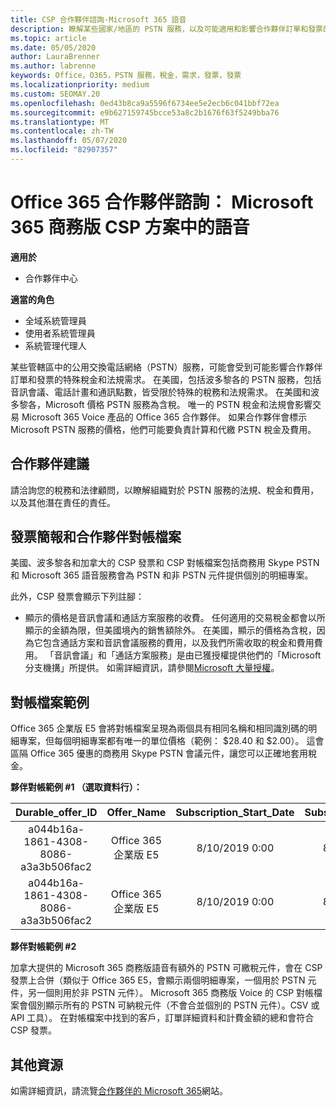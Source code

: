 ```yaml
---
title: CSP 合作夥伴諮詢-Microsoft 365 語音
description: 瞭解某些國家/地區的 PSTN 服務，以及可能適用和影響合作夥伴訂單和發票的特殊稅金或法規需求。
ms.topic: article
ms.date: 05/05/2020
author: LauraBrenner
ms.author: labrenne
keywords: Office，O365，PSTN 服務，稅金，需求，發票，發票
ms.localizationpriority: medium
ms.custom: SEOMAY.20
ms.openlocfilehash: 0ed43b8ca9a5596f6734ee5e2ecb6c041bbf72ea
ms.sourcegitcommit: e9b627159745bcce53a8c2b1676f63f5249bba76
ms.translationtype: MT
ms.contentlocale: zh-TW
ms.lasthandoff: 05/07/2020
ms.locfileid: "82907357"
---
```

# <a name="office-365-partner-advisory-microsoft-365-business-voice-in-the-csp-program"></a>Office 365 合作夥伴諮詢： Microsoft 365 商務版 CSP 方案中的語音

**適用於**

- 合作夥伴中心  

**適當的角色**
-    全域系統管理員
-    使用者系統管理員
-    系統管理代理人

某些管轄區中的公用交換電話網絡（PSTN）服務，可能會受到可能影響合作夥伴訂單和發票的特殊稅金和法規需求。 在美國，包括波多黎各的 PSTN 服務，包括音訊會議、電話計畫和通訊點數，皆受限於特殊的稅務和法規需求。 在美國和波多黎各，Microsoft 價格 PSTN 服務為含稅。  唯一的 PSTN 稅金和法規會影響交易 Microsoft 365 Voice 產品的 Office 365 合作夥伴。  如果合作夥伴會標示 Microsoft PSTN 服務的價格，他們可能要負責計算和代繳 PSTN 稅金及費用。

## <a name="partner-recommendations"></a>合作夥伴建議

請洽詢您的稅務和法律顧問，以瞭解組織對於 PSTN 服務的法規、稅金和費用，以及其他潛在責任的責任。

## <a name="invoice-presentation-and-partner-reconciliation-file"></a>發票簡報和合作夥伴對帳檔案

美國、波多黎各和加拿大的 CSP 發票和 CSP 對帳檔案包括商務用 Skype PSTN 和 Microsoft 365 語音服務會為 PSTN 和非 PSTN 元件提供個別的明細專案。

此外，CSP 發票會顯示下列註腳：

* 顯示的價格是音訊會議和通話方案服務的收費。  任何適用的交易稅金都會以所顯示的金額為限，但美國境內的銷售額除外。  在美國，顯示的價格為含稅，因為它包含通話方案和音訊會議服務的費用，以及我們所需收取的稅金和費用費用。  「音訊會議」和「通話方案服務」是由已獲授權提供他們的「Microsoft 分支機搆」所提供。  如需詳細資訊，請參閱[Microsoft 大量授權](https://go.microsoft.com/fwlink/?LinkId=690247)。

## <a name="reconciliation-file-example"></a>對帳檔案範例

Office 365 企業版 E5 會將對帳檔案呈現為兩個具有相同名稱和相同識別碼的明細專案，但每個明細專案都有唯一的單位價格（範例： $28.40 和 $2.00）。 這會區隔 Office 365 優惠的商務用 Skype PSTN 會議元件，讓您可以正確地套用稅金。

**夥伴對帳範例 #1 （選取資料行）：**

|**Durable_offer_ID**|**Offer_Name**|**Subscription_Start_Date**|**Subscription_End_Date**|**Charge_Start_Date**|**Charge_End_Date**|**Charge_Type**|**Unit_Price**|
|:----:|:----:|:----:|:----:|:----:|:----:|:----:|:----:|
|a044b16a-1861-4308-8086-a3a3b506fac2   |Office 365 企業版 E5   |8/10/2019 0:00   |8/11/2019 0:00   |8/11/2019 0:00|9/10/2019 0:00   |循環費用   |28.40   |
|a044b16a-1861-4308-8086-a3a3b506fac2   |Office 365 企業版 E5   |8/10/2019 0:00   |8/11/2019 0:00   |8/11/2019 0:00   |9/10/2019 0:00   |循環費用   |2.00   |

**夥伴對帳範例 #2**

加拿大提供的 Microsoft 365 商務版語音有額外的 PSTN 可繳稅元件，會在 CSP 發票上合併（類似于 Office 365 E5，會顯示兩個明細專案，一個用於 PSTN 元件，另一個則用於非 PSTN 元件）。  Microsoft 365 商務版 Voice 的 CSP 對帳檔案會個別顯示所有的 PSTN 可納稅元件（不會合並個別的 PSTN 元件）。CSV 或 API 工具）。  在對帳檔案中找到的客戶，訂單詳細資料和計費金額的總和會符合 CSP 發票。

## <a name="additional-resources"></a>其他資源
如需詳細資訊，請流覽[合作夥伴的 Microsoft 365](https://www.microsoft.com/microsoft-365/partners/)網站。

